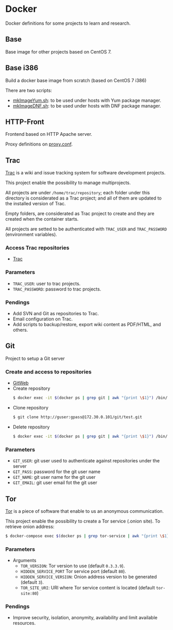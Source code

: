 # Docker
Docker definitions for some projects to learn and research.

## Base

Base image for other projects based on CentOS 7.

## Base i386

Build a docker base image from scratch (based on CentOS 7 i386)

There are two scripts:
 - [mkImageYum.sh](https://github.com/maximatt/docker/blob/master/base_i386/mkImageYum.sh): to be used under hosts with Yum package manager.
 - [mkImageDNF.sh](https://github.com/maximatt/docker/blob/master/base_i386/mkImageDNF.sh): to be used under hosts with DNF package manager.
 
## HTTP-Front

Frontend based on HTTP Apache server.

Proxy definitions on [proxy.conf](https://github.com/maximatt/docker/blob/master/httpd/config/proxy.conf).

## Trac

[Trac](https://trac.edgewall.org/) is a wiki and issue tracking system for software development projects.

This project enable the possibility to manage multiprojects.

All projects are under `/home/trac/repository`; each folder under this directory is considerated as a Trac project; and all of them are updated to the installed version of Trac.

Empty folders, are considerated as Trac project to create and they are created when the container starts.

All projects are setted to be authenticated with `TRAC_USER` and `TRAC_PASSWORD` (environment variables).

### Access Trac repositories
 - [Trac](http://172.30.0.101/trac/)

### Parameters
  - `TRAC_USER`: user to trac projects.
  - `TRAC_PASSWORD`: password to trac projects.

### Pendings
 - Add SVN and Git as repositories to Trac.
 - Email configuration on Trac.
 - Add scripts to backup/restore, export wiki content as PDF/HTML, and others.

## Git

Project to setup a Git server

### Create and access to repositories
 - [GitWeb](http://172.30.0.101/gitweb/)
 - Create repository
   ```bash
   $ docker exec -it $(docker ps | grep git | awk "{print \$1}") /bin/bash -c "git.sh create test"
   ```  
 - Clone repository
   ```bash
   $ git clone http://guser:gpass@172.30.0.101/git/test.git
   ```
 - Delete repository
   ```bash
   $ docker exec -it $(docker ps | grep git | awk "{print \$1}") /bin/bash -c "git.sh delete test"

### Parameters
  - `GIT_USER`: git user used to authenticate against repositories under the server
  - `GIT_PASS`: password for the git user name
  - `GIT_NAME`: git user name for the git user 
  - `GIT_EMAIL`: git user email fot the git user

## Tor

[Tor](www.torproject.org) is a piece of software that enable to us an anonymous communication.

This project enable the possibility to create a Tor service (.onion site).
To retrieve onion address: 
```bash
$ docker-compose exec $(docker ps | grep tor-service | awk "{print \$1}") /bin/bash -c 'cat ./hidden_service/hostname'
```

### Parameters
- Arguments
  - `TOR_VERSION`: Tor version to use (default `0.3.3.9`).
  - `HIDDEN_SERVICE_PORT` Tor service port (default `80`).
  - `HIDDEN_SERVICE_VERSION`: Onion address version to be generated (default `3`).
  - `TOR_SITE_URI`: URI where Tor service content is located (default `tor-site:80`)

### Pendings

 - Improve security, isolation, anonymity, availability and limit available resources.
